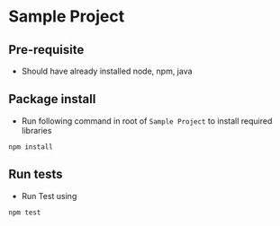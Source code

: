 # Sample Project

## Pre-requisite

- Should have already installed node, npm, java

## Package install

- Run following command in root of `Sample Project` to install required libraries

```
npm install
```

## Run tests

- Run Test using

```
npm test
```
